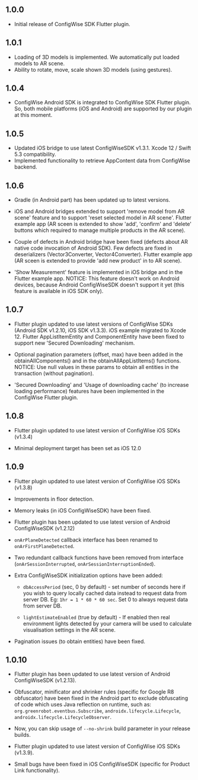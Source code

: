 ## 1.0.0

* Initial release of ConfigWise SDK Flutter plugin.

## 1.0.1

* Loading of 3D models is implemented. We automatically put loaded models to AR scene.
* Ability to rotate, move, scale shown 3D models (using gestures).

## 1.0.4

* ConfigWise Android SDK is integrated to ConfigWise SDK Flutter plugin.
So, both mobile platforms (iOS and Android) are supported by our plugin at this moment.

## 1.0.5

* Updated iOS bridge to use latest ConfigWiseSDK v1.3.1. Xcode 12 / Swift 5.3 compatibility.
* Implemented functionality to retrieve AppContent data from ConfigWise backend.

## 1.0.6

* Gradle (in Android part) has been updated up to latest versions.

* iOS and Android bridges extended to support 'remove model from AR scene' feature and to support 'reset selected model in AR scene'.
Flutter example app (AR sceen is extended to show 'add', 'confirm' and 'delete' buttons which required to manage multiple products in the AR scene).

* Couple of defects in Android bridge have been fixed (defects about AR native code invocation of Android SDK).
Few defects are fixed in deserializers (Vector3Converter, Vector4Converter).
Flutter example app (AR sceen is extended to provide 'add new product' in to AR scene).

* 'Show Measurement' feature is implemented in iOS bridge and in the Flutter example app. NOTICE: This feature doesn't work on Android devices, 
because Android ConfigWiseSDK doesn't support it yet (this feature is available in iOS SDK only).

## 1.0.7

* Flutter plugin updated to use latest versions of ConfigWise SDKs (Android SDK v1.2.10, iOS SDK v1.3.3).
iOS example migrated to Xcode 12. Flutter AppListItemEntity and ComponentEntity have been fixed to support 
new 'Secured Downloading' mechanism.

* Optional pagination parameters (offset, max) have been added in the obtainAllComponents() and in 
the obtainAllAppListItems() functions.
NOTICE: Use null values in these params to obtain all entities in the transaction (without pagination).

* 'Secured Downloading' and 'Usage of downloading cache' (to increase loading performance) features have been 
implemented in the ConfigWise Flutter plugin.

## 1.0.8

* Flutter plugin updated to use latest version of ConfigWise iOS SDKs (v1.3.4)

* Minimal deployment target has been set as iOS 12.0

## 1.0.9

* Flutter plugin updated to use latest version of ConfigWise iOS SDKs (v1.3.8)

* Improvements in floor detection.

* Memory leaks (in iOS ConfigWiseSDK) have been fixed.

* Flutter plugin has been updated to use latest version of Android ConfigWiseSDK (v1.2.12)

* `onArPlaneDetected` callback interface has been renamed to `onArFirstPlaneDetected`.

* Two redundant callback functions have been removed from interface (`onArSessionInterrupted`, `onArSessionInterruptionEnded`).

* Extra ConfigWiseSDK initialization options have been added:

    * `dbAccessPeriod` (sec, 0 by default) - set number of seconds here if you wish 
    to query locally cached data instead to request data from server DB.
    Eg: `1hr = 1 * 60 * 60 sec`.
    Set 0 to always request data from server DB.
    
    * `lightEstimateEnabled` (true by default) - If enabled then real environment lights detected by your camera will be 
    used to calculate visualisation settings in the AR scene.

* Pagination issues (to obtain entities) have been fixed.

## 1.0.10

* Flutter plugin has been updated to use latest version of Android ConfigWiseSDK (v1.2.13).

* Obfuscator, minificator and shrinker rules (specific for Google R8 obfuscator) have been fixed in 
the Android part to exclude obfuscating of code which uses Java reflection on runtime, such as:
`org.greenrobot.eventbus.Subscribe`, `androidx.lifecycle.Lifecycle`, `androidx.lifecycle.LifecycleObserver`.

* Now, you can skip usage of `--no-shrink` build parameter in your release builds.

* Flutter plugin updated to use latest version of ConfigWise iOS SDKs (v1.3.9).

* Small bugs have been fixed in iOS ConfigWiseSDK (specific for Product Link functionality).
